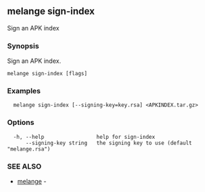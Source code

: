 ## melange sign-index

Sign an APK index

### Synopsis

Sign an APK index.

```
melange sign-index [flags]
```

### Examples

```
  melange sign-index [--signing-key=key.rsa] <APKINDEX.tar.gz>
```

### Options

```
  -h, --help                 help for sign-index
      --signing-key string   the signing key to use (default "melange.rsa")
```

### SEE ALSO

* [melange](melange.md)	 - 

